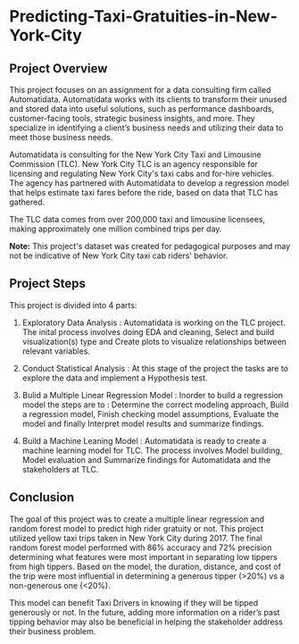# Predicting-Taxi-Gratuities-in-New-York-City

## Project Overview


This project focuses on an assignment for a data consulting firm called Automatidata. Automatidata works with its clients to transform their unused and stored data into useful solutions, such as performance dashboards, customer-facing tools, strategic business insights, and more. They specialize in identifying a client’s business needs and utilizing their data to meet those business needs. 

Automatidata is consulting for the New York City Taxi and Limousine Commission (TLC). New York City TLC is an agency responsible for licensing and regulating New York City's taxi cabs and for-hire vehicles. The agency has partnered with Automatidata to develop a regression model that helps estimate taxi fares before the ride, based on data that TLC has gathered. 

The TLC data comes from over 200,000 taxi and limousine licensees, making approximately one million combined trips per day. 

**Note:** This project's dataset was created for pedagogical purposes and may not be indicative of New York City taxi cab riders' behavior.

## Project Steps
This project is divided into 4 parts:

1. Exploratory Data Analysis : Automatidata is working on the TLC project. The inital process involves doing EDA and cleaning, Select and build visualization(s) type and Create plots to visualize relationships between relevant variables.

2. Conduct Statistical Analysis : At this stage of the project the tasks are to explore the data and implement a Hypothesis test.
3. Bulid a Multiple Linear Regression Model : Inorder to build a regression model the steps are to : Determine the correct modeling approach, Build a regression model, Finish checking model assumptions, Evaluate the model and finally Interpret model results and summarize findings.
4. Build a Machine Leaning Model : Automatidata is ready to create a machine learning model for TLC. The process involves Model building, Model evaluation and Summarize findings for Automatidata and the stakeholders at TLC.


## Conclusion
The goal of this project was to create a multiple linear regression and random forest model to predict high rider gratuity or not. This project utilized yellow taxi trips taken in New York City during 2017. The final random forest model performed with 86% accuracy and 72% precision determining what features were most important in separating low tippers from high tippers. Based on the model, the duration, distance, and cost of the trip were most influential in determining a generous tipper (>20%) vs a non-generous one (<20%). 

This model can benefit Taxi Drivers in knowing if they will be tipped generously or not. In the future, adding more information on a rider’s past tipping behavior may also be beneficial in helping the stakeholder address their business problem. 

